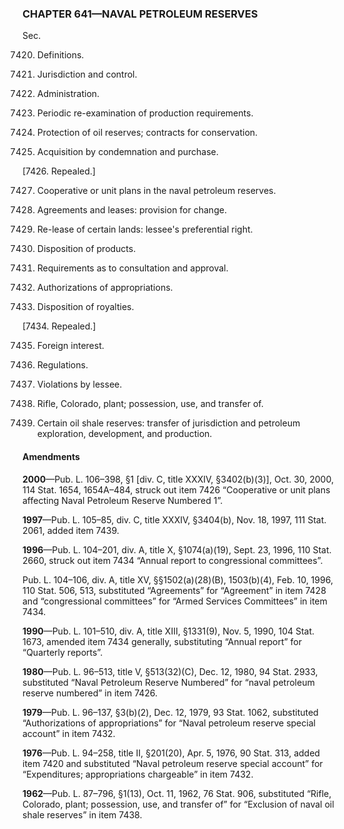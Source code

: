 ### **CHAPTER 641—NAVAL PETROLEUM RESERVES** ###

Sec.

7420. Definitions.

7421. Jurisdiction and control.

7422. Administration.

7423. Periodic re-examination of production requirements.

7424. Protection of oil reserves; contracts for conservation.

7425. Acquisition by condemnation and purchase.

[7426. Repealed.]

7427. Cooperative or unit plans in the naval petroleum reserves.

7428. Agreements and leases: provision for change.

7429. Re-lease of certain lands: lessee's preferential right.

7430. Disposition of products.

7431. Requirements as to consultation and approval.

7432. Authorizations of appropriations.

7433. Disposition of royalties.

[7434. Repealed.]

7435. Foreign interest.

7436. Regulations.

7437. Violations by lessee.

7438. Rifle, Colorado, plant; possession, use, and transfer of.

7439. Certain oil shale reserves: transfer of jurisdiction and petroleum exploration, development, and production.

#### Amendments ####

**2000**—Pub. L. 106–398, §1 [div. C, title XXXIV, §3402(b)(3)], Oct. 30, 2000, 114 Stat. 1654, 1654A–484, struck out item 7426 “Cooperative or unit plans affecting Naval Petroleum Reserve Numbered 1”.

**1997**—Pub. L. 105–85, div. C, title XXXIV, §3404(b), Nov. 18, 1997, 111 Stat. 2061, added item 7439.

**1996**—Pub. L. 104–201, div. A, title X, §1074(a)(19), Sept. 23, 1996, 110 Stat. 2660, struck out item 7434 “Annual report to congressional committees”.

Pub. L. 104–106, div. A, title XV, §§1502(a)(28)(B), 1503(b)(4), Feb. 10, 1996, 110 Stat. 506, 513, substituted “Agreements” for “Agreement” in item 7428 and “congressional committees” for “Armed Services Committees” in item 7434.

**1990**—Pub. L. 101–510, div. A, title XIII, §1331(9), Nov. 5, 1990, 104 Stat. 1673, amended item 7434 generally, substituting “Annual report” for “Quarterly reports”.

**1980**—Pub. L. 96–513, title V, §513(32)(C), Dec. 12, 1980, 94 Stat. 2933, substituted “Naval Petroleum Reserve Numbered” for “naval petroleum reserve numbered” in item 7426.

**1979**—Pub. L. 96–137, §3(b)(2), Dec. 12, 1979, 93 Stat. 1062, substituted “Authorizations of appropriations” for “Naval petroleum reserve special account” in item 7432.

**1976**—Pub. L. 94–258, title II, §201(20), Apr. 5, 1976, 90 Stat. 313, added item 7420 and substituted “Naval petroleum reserve special account” for “Expenditures; appropriations chargeable” in item 7432.

**1962**—Pub. L. 87–796, §1(13), Oct. 11, 1962, 76 Stat. 906, substituted “Rifle, Colorado, plant; possession, use, and transfer of” for “Exclusion of naval oil shale reserves” in item 7438.